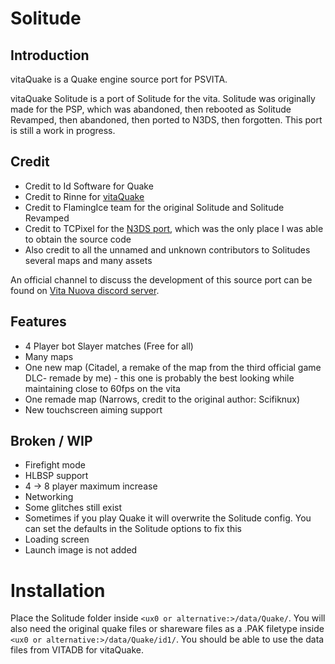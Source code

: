 # Solitude

## Introduction
vitaQuake is a Quake engine source port for PSVITA.

vitaQuake Solitude is a port of Solitude for the vita. Solitude was originally made for the PSP, which was abandoned, then rebooted as Solitude Revamped, then abandoned, then ported to N3DS, then forgotten. This port is still a work in progress.

## Credit
- Credit to Id Software for Quake
- Credit to Rinne for [vitaQuake](https://github.com/Rinnegatamante/vitaQuake)
- Credit to FlamingIce team for the original Solitude and Solitude Revamped
- Credit to TCPixel for the [N3DS port](https://github.com/CollinScripter/Revamped3DS), which was the only place I was able to obtain the source code
- Also credit to all the unnamed and unknown contributors to Solitudes several maps and many assets

An official channel to discuss the development of this source port can be found on [Vita Nuova discord server](https://discord.gg/PyCaBx9).

## Features
- 4 Player bot Slayer matches (Free for all)
- Many maps
 - One new map (Citadel, a remake of the map from the third official game DLC- remade by me) - this one is probably the best looking while maintaining close to 60fps on the vita
 - One remade map (Narrows, credit to the original author: Scifiknux)
- New touchscreen aiming support

## Broken / WIP
- Firefight mode
- HLBSP support
- 4 -> 8 player maximum increase
- Networking
- Some glitches still exist
- Sometimes if you play Quake it will overwrite the Solitude config. You can set the defaults in the Solitude options to fix this
- Loading screen
- Launch image is not added

# Installation

Place the Solitude folder inside ```<ux0 or alternative:>/data/Quake/```. You will also need the original quake files or shareware files as a .PAK filetype inside ```<ux0 or alternative:>/data/Quake/id1/```. You should be able to use the data files from VITADB for vitaQuake.
